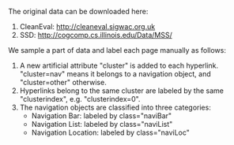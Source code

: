 The original data can be downloaded here: 
1. CleanEval: http://cleaneval.sigwac.org.uk
2. SSD: http://cogcomp.cs.illinois.edu/Data/MSS/

We sample a part of data and label each page manually as follows: 
1. A new artificial attribute "cluster" is added to each hyperlink. "cluster=nav" means it belongs to a navigation object, and "cluster=other" otherwise. 
2. Hyperlinks belong to the same cluster are labeled by the same "clusterindex", e.g. "clusterindex=0".
3. The navigation objects are classified into three categories: 
   - Navigation Bar: labeled by class="naviBar"
   - Navigation List: labeled by class="naviList"
   - Navigation Location: labeled by class="naviLoc"
